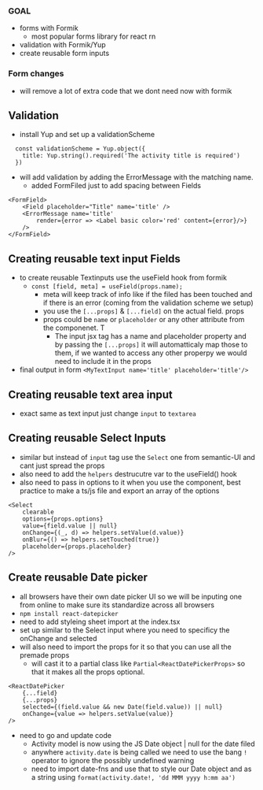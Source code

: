 ### GOAL 
- forms with Formik
    - most popular forms library for react rn
- validation with Formik/Yup
- create reusable form inputs 

### Form changes
- will remove a lot of extra code that we dont need now with formik 

## Validation 
- install Yup and set up a validationScheme 
```
  const validationScheme = Yup.object({
	title: Yup.string().required('The activity title is required')
  })
```
- will add validation by adding the ErrorMessage with the matching name.
    - added FormFiled just to add spacing between Fields
```
<FormField>
    <Field placeholder="Title" name='title' />	
    <ErrorMessage name='title' 
        render={error => <Label basic color='red' content={error}/>}
    />
</FormField>
```

## Creating reusable text input Fields
- to create reusable Textinputs use the useField hook from formik
    - `const [field, meta] = useField(props.name);` 
        - meta will keep track of info like if the filed has been touched and if there is an error (coming from the validation scheme we  setup)
        - you use the `[...props]` & `[...field]` on the actual field. props
        - props could be `name` or `placeholder` or any other attribute from the componenet. T
            - The input jsx tag has a name and placeholder property and by passing the `[...props]` it will automatticaly map those to them, if we wanted to access any other properpy we would need to include it in the props
 - final output in form `<MyTextInput name='title' placeholder='title'/>`

## Creating reusable text area input
- exact same as text input just change `input` to `textarea`

## Creating reusable Select Inputs
- similar but instead of `input` tag use the `Select` one from semantic-UI and cant just spread the props
- also need to add the `helpers` destrucutre var to the useField() hook
- also need to pass in options to it when you use the component, best practice to make a ts/js file and export an array of the options
```
<Select
    clearable
    options={props.options}     
    value={field.value || null}
    onChange={(_, d) => helpers.setValue(d.value)}
    onBlur={() => helpers.setTouched(true)}
    placeholder={props.placeholder}
/>
```

## Create reusable Date picker
- all browsers have their own date picker UI so we will be inputing one from online to make sure its standardize across all browsers
- `npm install react-datepicker`
- need to add styleing sheet import at the index.tsx 
- set up similar to the Select input where you need to specificy the onChange and selected
- will also need to import the props for it so that you can use all the premade props
    - will cast it to a partial class like `Partial<ReactDatePickerProps>` so that it makes all the props optional. 
```
<ReactDatePicker 
    {...field}
    {...props}
    selected={(field.value && new Date(field.value)) || null}
    onChange={value => helpers.setValue(value)}
/>
```
- need to go and update code
    - Activity model is now using the JS Date object | null for the date filed 
    - anywhere `activity.date` is being called we need to use the bang `!` operator to ignore the possibly undefined warning
    - need to import date-fns and use that to style our Date object and as a string using `format(activity.date!, 'dd MMM yyyy h:mm aa')`